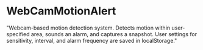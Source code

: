 # WebCamMotionAlert
"Webcam-based motion detection system. Detects motion within user-specified area, sounds an alarm, and captures a snapshot. User settings for sensitivity, interval, and alarm frequency are saved in localStorage."
